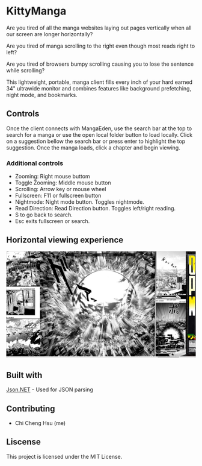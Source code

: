 # KittyManga

Are you tired of all the manga websites laying out pages vertically when all our screen are longer horizontally? 

Are you tired of manga scrolling to the right even though most reads right to left?

Are you tired of browsers bumpy scrolling causing you to lose the sentence while scrolling?

This lightweight, portable, manga client fills every inch of your hard earned 34" ultrawide monitor and combines features like background prefetching, night mode, and bookmarks. 

## Controls
Once the client connects with MangaEden, use the search bar at the top to search for a manga or use the open local folder button to load locally. 
Click on a suggestion bellow the search bar or press enter to highlight the top suggestion.
Once the manga loads, click a chapter and begin viewing.

### Additional controls
- Zooming: Right mouse buttom
- Toggle Zooming: Middle mouse button
- Scrolling: Arrow key or mouse wheel
- Fullscreen: F11 or fullscreen button
- Nightmode: Night mode button. Toggles nightmode.
- Read Direction: Read Direction button. Toggles left/right reading. 
- S to go back to search.
- Esc exits fullscreen or search. 

## Horizontal viewing experience
![alt-text](Examples/Example0.JPG)

## Built with
[Json.NET](https://www.newtonsoft.com/json) - Used for JSON parsing

## Contributing

- Chi Cheng Hsu (me)

## Liscense
This project is licensed under the MIT License. 
